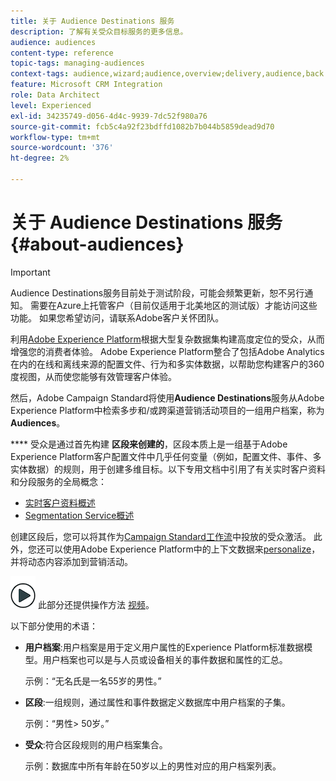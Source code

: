 ```yaml
---
title: 关于 Audience Destinations 服务
description: 了解有关受众目标服务的更多信息。
audience: audiences
content-type: reference
topic-tags: managing-audiences
context-tags: audience,wizard;audience,overview;delivery,audience,back
feature: Microsoft CRM Integration
role: Data Architect
level: Experienced
exl-id: 34235749-d056-4d4c-9939-7dc52f980a76
source-git-commit: fcb5c4a92f23bdffd1082b7b044b5859dead9d70
workflow-type: tm+mt
source-wordcount: '376'
ht-degree: 2%

---
```


# 关于 Audience Destinations 服务 {#about-audiences}

>[!IMPORTANT]
>
>Audience Destinations服务目前处于测试阶段，可能会频繁更新，恕不另行通知。 需要在Azure上托管客户（目前仅适用于北美地区的测试版）才能访问这些功能。 如果您希望访问，请联系Adobe客户关怀团队。

利用[Adobe Experience Platform](https://experienceleague.adobe.com/docs/experience-platform/landing/home.html)根据大型复杂数据集构建高度定位的受众，从而增强您的消费者体验。 Adobe Experience Platform整合了包括Adobe Analytics在内的在线和离线来源的配置文件、行为和多实体数据，以帮助您构建客户的360度视图，从而使您能够有效管理客户体验。

然后，Adobe Campaign Standard将使用&#x200B;**Audience Destinations**&#x200B;服务从Adobe Experience Platform中检索多步和/或跨渠道营销活动项目的一组用户档案，称为&#x200B;**Audiences**。

**** 受众是通过首先构建 **区段来创建的**，区段本质上是一组基于Adobe Experience Platform客户配置文件中几乎任何变量（例如，配置文件、事件、多实体数据）的规则，用于创建多维目标。以下专用文档中引用了有关实时客户资料和分段服务的全局概念：

* [实时客户资料概述](https://experienceleague.adobe.com/docs/experience-platform/profile/home.html)
* [Segmentation Service概述](https://experienceleague.adobe.com/docs/experience-platform/segmentation/home.html)

创建区段后，您可以将其作为[Campaign Standard工作流](../../integrating/using/aep-targeting-audiences.md)中投放的受众激活。 此外，您还可以使用Adobe Experience Platform中的上下文数据来[personalize](../../integrating/using/aep-personalizing-campaigns.md)，并将动态内容添加到营销活动。

![](assets/do-not-localize/how-to-video.png) 此部分还提供操作方法 [视频](https://experienceleague.adobe.com/docs/campaign-learn/campaign-standard-tutorials/profiles-and-audiences/audience-destinations/audience-destinations-overview.html)。

以下部分使用的术语：

* **用户档案**:用户档案是用于定义用户属性的Experience Platform标准数据模型。用户档案也可以是与人员或设备相关的事件数据和属性的汇总。

   示例：“无名氏是一名55岁的男性。”

* **区段**:一组规则，通过属性和事件数据定义数据库中用户档案的子集。

   示例：“男性> 50岁。”

* **受众**:符合区段规则的用户档案集合。

   示例：数据库中所有年龄在50岁以上的男性对应的用户档案列表。
